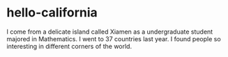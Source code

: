 # hello-california
I come from a delicate island called Xiamen as a undergraduate student majored in Mathematics.
I went to 37 countries last year. I found people so interesting in different corners of the world.


